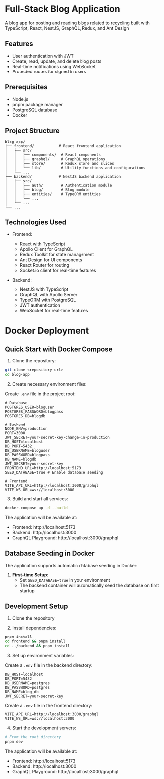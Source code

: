 # Full-Stack Blog Application

A blog app for posting and reading blogs related to recycling built with TypeScript, React, NestJS, GraphQL, Redux, and Ant Design

## Features

- User authentication with JWT
- Create, read, update, and delete blog posts
- Real-time notifications using WebSocket
- Protected routes for signed in users

## Prerequisites

- Node.js
- pnpm package manager
- PostgreSQL database
- Docker

## Project Structure

```
blog-app/
├── frontend/           # React frontend application
│   ├── src/
│   │   ├── components/  # React components
│   │   ├── graphql/     # GraphQL operations
│   │   ├── store/       # Redux store and slices
│   │   └── lib/         # Utility functions and configurations
│   └── ...
├── backend/            # NestJS backend application
│   ├── src/
│   │   ├── auth/        # Authentication module
│   │   ├── blog/        # Blog module
│   │   ├── entities/    # TypeORM entities
│   │   └── ...
│   └── ...
└── ...
```

## Technologies Used

- Frontend:
  - React with TypeScript
  - Apollo Client for GraphQL
  - Redux Toolkit for state management
  - Ant Design for UI components
  - React Router for routing
  - Socket.io client for real-time features

- Backend:
  - NestJS with TypeScript
  - GraphQL with Apollo Server
  - TypeORM with PostgreSQL
  - JWT authentication
  - WebSocket for real-time features

# Docker Deployment

## Quick Start with Docker Compose

1. Clone the repository:
```bash
git clone <repository-url>
cd blog-app
```

2. Create necessary environment files:

Create `.env` file in the project root:
```env
# Database
POSTGRES_USER=bloguser
POSTGRES_PASSWORD=blogpass
POSTGRES_DB=blogdb

# Backend
NODE_ENV=production
PORT=3000
JWT_SECRET=your-secret-key-change-in-production
DB_HOST=localhost
DB_PORT=5432
DB_USERNAME=bloguser
DB_PASSWORD=blogpass
DB_NAME=blogdb
JWT_SECRET=your-secret-key
FRONTEND_URL=http://localhost:5173
SEED_DATABASE=true # Enable database seeding

# Frontend
VITE_API_URL=http://localhost:3000/graphql
VITE_WS_URL=ws://localhost:3000
```

3. Build and start all services:
```bash
docker-compose up -d --build
```

The application will be available at:
- Frontend: http://localhost:5173
- Backend: http://localhost:3000
- GraphQL Playground: http://localhost:3000/graphql

## Database Seeding in Docker

The application supports automatic database seeding in Docker:

1. **First-time Setup**:
   - Set `SEED_DATABASE=true` in your environment
   - The backend container will automatically seed the database on first startup

## Development Setup

1. Clone the repository

2. Install dependencies:
```bash
pnpm install
cd frontend && pnpm install
cd ../backend && pnpm install
```

3. Set up environment variables:

Create a `.env` file in the backend directory:
```env
DB_HOST=localhost
DB_PORT=5432
DB_USERNAME=postgres
DB_PASSWORD=postgres
DB_NAME=blog_db
JWT_SECRET=your-secret-key
```

Create a `.env` file in the frontend directory:
```env
VITE_API_URL=http://localhost:3000/graphql
VITE_WS_URL=ws://localhost:3000
```

4. Start the development servers:
```bash
# From the root directory
pnpm dev
```

The application will be available at:
- Frontend: http://localhost:5173
- Backend: http://localhost:3000
- GraphQL Playground: http://localhost:3000/graphql
